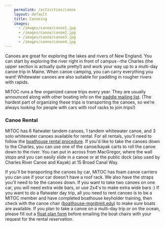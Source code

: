 ```yaml
---
    permalink: /activities/canoe
    layout: default
    title: Canoeing
    images:
      - /images/canoe/canoe1.jpg
      - /images/canoe/canoe2.jpg
      - /images/canoe/canoe3.jpg
      - /images/canoe/canoe4.jpg
---
```


Canoes are great for exploring the lakes and rivers of New England. You can start by exploring the river right in front of campus--the Charles (the upper section is actually quite pretty!) and work your way up to a multi-day canoe trip in Maine. When canoe camping, you can carry everything you want! Whitewater canoes are also suitable for paddling in rougher rivers with rapids.

MITOC runs a few organized canoe trips every year. They are usually announced along with other boating info on the [paddle mailing list](http://mailman.mit.edu/mailman/listinfo/paddle). (The hardest part of organizing these trips is transporting the canoes, so we’re always looking for people with cars with roof racks to join trips!)

### Canoe Rental

MITOC has 6 flatwater tandem canoes, 1 tandem whitewater canoe, and 3 solo whitewater canoes available for rental. For all rentals, you'll need to follow the [boathouse rental procedure](/rentals/boathouse). If you'd like to take the canoes down to the Charles, you can use one of the canoe/kayak carts to roll the canoe down to the river. You can put in across from MacGregor, where the wall stops and you can easily slide in a canoe or at the public dock (also used by Charles River Canoe and Kayak) at 15 Broad Canal Way.

If you'll be transporting the canoes by car, MITOC has foam canoe carriers you can use if your car doesn't have a roof rack. We also have the straps you'll need to tie the canoes down. If you want to take two canoes on one car, you will need extra wide bars, or use 2x4's to make extra wide bars :) If you want to do a flatwater day trip, all you need to rent canoes is to be a MITOC member and have completed boathouse keyholder training, then check with the canoe chair ([boathouse-mgr@mit.edu](mailto:boathouse-mgr@mit.edu)) to make sure boats are available. If you plan to take a canoe on a multi-day trip or on the ocean, please fill out a [float plan form](https://docs.google.com/forms/d/1k0xeCgShE5cr1ET8lLdr1ncBQgk9AkuHrO7apj1nZrI/viewform) before emailing the boat chairs with your request for the rental reservation.
